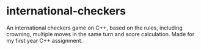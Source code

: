# international-checkers
An international checkers game on C++, based on the rules, including crowning, multiple moves in the same turn and score calculation. Made for my first year C++ assignment. 
